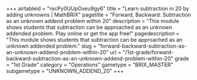 +++
airtableid = "recPy0UUpOxeu9gy6"
title = "Learn subtraction in 20 by adding unknowns | MathBRIX"
pagetitle = "Forward, Backward: Subtraction as an unknown addend problem within 20"
description = "This module shows students that subtraction can be approached as an unknown addended problem. Play online or get the app free!"
pagedescription = "This module shows students that subtraction can be approached as an unknown addended problem."
slug = "forward-backward-subtraction-as-an-unknown-addend-problem-within-20"
url = "/1st-grade/forward-backward-subtraction-as-an-unknown-addend-problem-within-20"
grade = "1st Grade"
category = "Operations"
gametype = "BRIX_MASTER"
subgametype = "UNKNOWN_ADDEND_20"
+++
